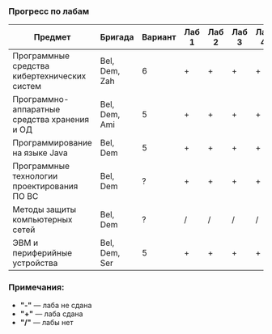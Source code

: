 ### Прогресс по лабам
| Предмет | Бригада | Вариант | Лаб 1 | Лаб 2 | Лаб 3 | Лаб 4 | Лаб 5 | Лаб 6 | Лаб 7 | Лаб 8 | Лаб 9 | Лаб 10 | Лаб 11 | Лаб 12 |
|---------|---------|---------|-------|-------|-------|-------|-------|-------|-------|-------|-------|--------|--------|--------|
| Программные средства кибертехнических систем | Bel, Dem, Zah | 6 | + | + | + | + | + | + | + | / |   |   |   |   |
| Программно-аппаратные средства хранения и ОД | Bel, Dem, Ami | 5 | + | + | + | + | + | + | + | + | / | / | / | / |
| Программирование на языке Java      	       | Bel, Dem      | 5 | + | + | + | + | + | + |   |   |   |   |   |   |
| Программные технологии проектирования ПО ВС  | Bel, Dem      | ? | + | + | + | + | / | / | / | / | / | / | / | / |
| Методы защиты компьютерных сетей             | Bel, Dem      | ? | / | / | / | / | / | / | / | / | / | / | / | / |
| ЭВМ и периферийные устройства                | Bel, Dem, Ser | 5 | + | + | + | + | / | / | / | / |   |   |   |   |

### Примечания:
- **"-"** — лаба не сдана  
- **"+"** — лаба сдана  
- **"/"** — лабы нет  
